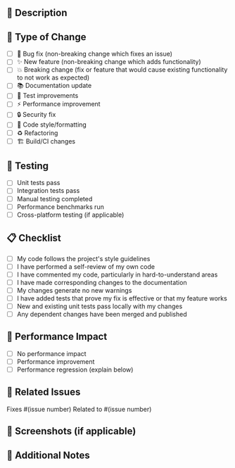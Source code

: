 ## 📝 Description

<!-- Provide a brief description of the changes in this PR -->

## 🔧 Type of Change

- [ ] 🐛 Bug fix (non-breaking change which fixes an issue)
- [ ] ✨ New feature (non-breaking change which adds functionality)
- [ ] 💥 Breaking change (fix or feature that would cause existing functionality to not work as expected)
- [ ] 📚 Documentation update
- [ ] 🧪 Test improvements
- [ ] ⚡ Performance improvement
- [ ] 🔒 Security fix
- [ ] 🎨 Code style/formatting
- [ ] ♻️ Refactoring
- [ ] 🏗️ Build/CI changes

## 🧪 Testing

<!-- Describe the tests you ran to verify your changes -->

- [ ] Unit tests pass
- [ ] Integration tests pass
- [ ] Manual testing completed
- [ ] Performance benchmarks run
- [ ] Cross-platform testing (if applicable)

## 📋 Checklist

- [ ] My code follows the project's style guidelines
- [ ] I have performed a self-review of my own code
- [ ] I have commented my code, particularly in hard-to-understand areas
- [ ] I have made corresponding changes to the documentation
- [ ] My changes generate no new warnings
- [ ] I have added tests that prove my fix is effective or that my feature works
- [ ] New and existing unit tests pass locally with my changes
- [ ] Any dependent changes have been merged and published

## 🚀 Performance Impact

<!-- If this PR affects performance, describe the expected impact -->

- [ ] No performance impact
- [ ] Performance improvement
- [ ] Performance regression (explain below)

## 🔗 Related Issues

<!-- Link to any related issues -->

Fixes #(issue number)
Related to #(issue number)

## 📸 Screenshots (if applicable)

<!-- Add screenshots to help explain your changes -->

## 📝 Additional Notes

<!-- Add any additional notes or context about the PR -->
